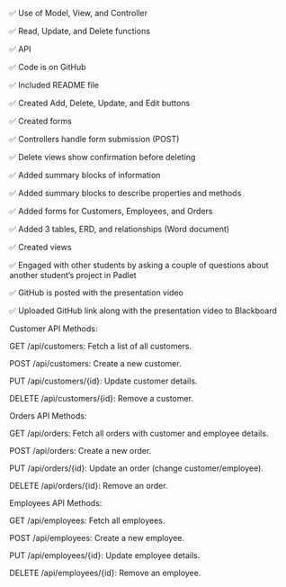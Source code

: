 ✅ Use of Model, View, and Controller

✅ Read, Update, and Delete functions

✅ API

✅ Code is on GitHub

✅ Included README file

✅ Created Add, Delete, Update, and Edit buttons

✅ Created forms

✅ Controllers handle form submission (POST)

✅ Delete views show confirmation before deleting

✅ Added summary blocks of information

✅ Added summary blocks to describe properties and methods

✅ Added forms for Customers, Employees, and Orders

✅ Added 3 tables, ERD, and relationships (Word document)

✅ Created views

✅ Engaged with other students by asking a couple of questions about another student’s project in Padlet

✅ GitHub is posted with the presentation video

✅ Uploaded GitHub link along with the presentation video to Blackboard




Customer API Methods:

GET /api/customers: Fetch a list of all customers.

POST /api/customers: Create a new customer.

PUT /api/customers/{id}: Update customer details.

DELETE /api/customers/{id}: Remove a customer.


Orders API Methods:

GET /api/orders: Fetch all orders with customer and employee details.

POST /api/orders: Create a new order.

PUT /api/orders/{id}: Update an order (change customer/employee).

DELETE /api/orders/{id}: Remove an order.


Employees API Methods:

GET /api/employees: Fetch all employees.

POST /api/employees: Create a new employee.	

PUT /api/employees/{id}: Update employee details.

DELETE /api/employees/{id}: Remove an employee.



